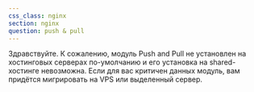 ```yaml
---
css_class: nginx
section: nginx
question: push & pull
---
```

Здравствуйте.
К сожалению, модуль Push and Pull не установлен на хостинговых серверах по-умолчанию и его установка на shared-хостинге невозможна.
Если для вас критичен данных модуль, вам придётся мигрировать на VPS или выделенный сервер.